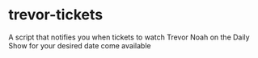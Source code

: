 # trevor-tickets
A script that notifies you when tickets to watch Trevor Noah on the Daily Show for your desired date come available
